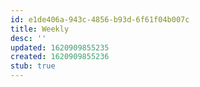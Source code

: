 ```yaml
---
id: e1de406a-943c-4856-b93d-6f61f04b007c
title: Weekly
desc: ''
updated: 1620909855235
created: 1620909855236
stub: true
---
```


